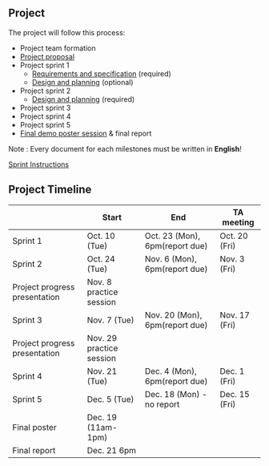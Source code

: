## Project

The project will follow this process:

- Project team formation
- [Project proposal](projectproposal.md)
- Project sprint 1
	- [Requirements and specification](project-requirements-and-specification.md) (required)
	- [Design and planning](design-and-planning.md) (optional)
- Project sprint 2
	- [Design and planning](design-and-planning.md) (required)
- Project sprint 3
- Project sprint 4
- Project sprint 5
- [Final demo poster session](postersession.md) & final report

Note : Every document for each milestones must be written in **English**!

[Sprint Instructions](sprint-instructions.md) 

## Project Timeline
| | Start | End | TA meeting |
|-|-------|-----|------------|
| Sprint 1 | Oct. 10 (Tue)| Oct. 23 (Mon), 6pm(report due) | Oct. 20 (Fri) |
| Sprint 2 | Oct. 24 (Tue)| Nov. 6 (Mon), 6pm(report due) | Nov. 3 (Fri) |
| Project progress presentation | Nov. 8 practice session | | | 
| Sprint 3 | Nov. 7 (Tue)| Nov. 20 (Mon), 6pm(report due) | Nov. 17 (Fri) |
| Project progress presentation | Nov. 29 practice session | | |   
| Sprint 4 | Nov. 21 (Tue)| Dec. 4 (Mon), 6pm(report due) | Dec. 1 (Fri) |
| Sprint 5 | Dec. 5 (Tue)| Dec. 18 (Mon) - no report | Dec. 15 (Fri) |
| Final poster | Dec. 19 (11am-1pm) | | | 
| Final report | Dec. 21 6pm | | | 
